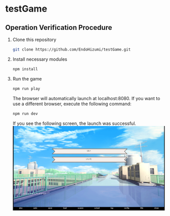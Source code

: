 # testGame

## Operation Verification Procedure

1. Clone this repository

   ```bash
   git clone https://github.com/EndoHizumi/testGame.git
   ```

2. Install necessary modules

   ```bash
   npm install
   ```

3. Run the game

   ```bash
   npm run play
   ```

    The browser will automatically launch at localhost:8080.
    If you want to use a different browser, execute the following command:

   ```bash
   npm run dev
   ```

   If you see the following screen, the launch was successful.
   ![2024-07-01-00-34-43.png](2024-07-01-00-34-43.png)
